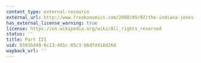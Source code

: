 ```yaml
---
content_type: external-resource
external_url: http://www.freakonomics.com/2008/05/07/the-indiana-jones-of-economics-part-iii/
has_external_license_warning: true
license: https://en.wikipedia.org/wiki/All_rights_reserved
status: ''
title: Part III
uid: b503bd49-6c13-401c-85c3-b6dfd418d26d
wayback_url: ''
---
```

